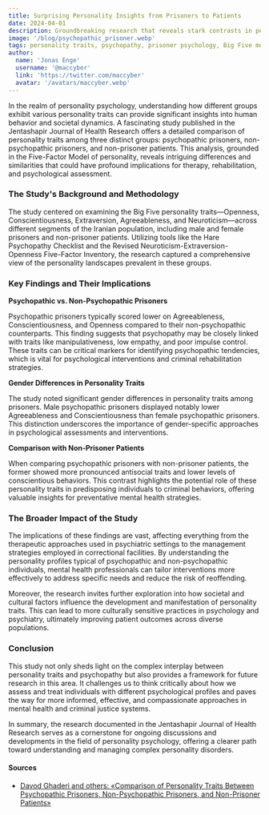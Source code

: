 ```yaml
---
title: Surprising Personality Insights from Prisoners to Patients
date: 2024-04-01
description: Groundbreaking research that reveals stark contrasts in personality traits between psychopathic prisoners, non-psychopathic prisoners, and general patients, offering new insights into human behavior and psychology.
image: '/blog/psychopathic_prisoner.webp'
tags: personality traits, psychopathy, prisoner psychology, Big Five model, mental health research, psychopathic behavior, gender differences in psychology, psychological assessment, criminal rehabilitation, personality disorders, agreeableness, conscientiousness, openness, extraversion, neuroticism
author:
  name: 'Jonas Enge'
  username: '@maccyber'
  link: 'https://twitter.com/maccyber'
  avatar: '/avatars/maccyber.webp'
---
```


In the realm of personality psychology, understanding how different groups exhibit various personality traits can provide significant insights into human behavior and societal dynamics. A fascinating study published in the Jentashapir Journal of Health Research offers a detailed comparison of personality traits among three distinct groups: psychopathic prisoners, non-psychopathic prisoners, and non-prisoner patients. This analysis, grounded in the Five-Factor Model of personality, reveals intriguing differences and similarities that could have profound implications for therapy, rehabilitation, and psychological assessment.

### The Study's Background and Methodology

The study centered on examining the Big Five personality traits—Openness, Conscientiousness, Extraversion, Agreeableness, and Neuroticism—across different segments of the Iranian population, including male and female prisoners and non-prisoner patients. Utilizing tools like the Hare Psychopathy Checklist and the Revised Neuroticism-Extraversion-Openness Five-Factor Inventory, the research captured a comprehensive view of the personality landscapes prevalent in these groups.

### Key Findings and Their Implications

**Psychopathic vs. Non-Psychopathic Prisoners**

Psychopathic prisoners typically scored lower on Agreeableness, Conscientiousness, and Openness compared to their non-psychopathic counterparts. This finding suggests that psychopathy may be closely linked with traits like manipulativeness, low empathy, and poor impulse control. These traits can be critical markers for identifying psychopathic tendencies, which is vital for psychological interventions and criminal rehabilitation strategies.

**Gender Differences in Personality Traits**

The study noted significant gender differences in personality traits among prisoners. Male psychopathic prisoners displayed notably lower Agreeableness and Conscientiousness than female psychopathic prisoners. This distinction underscores the importance of gender-specific approaches in psychological assessments and interventions.

**Comparison with Non-Prisoner Patients**

When comparing psychopathic prisoners with non-prisoner patients, the former showed more pronounced antisocial traits and lower levels of conscientious behaviors. This contrast highlights the potential role of these personality traits in predisposing individuals to criminal behaviors, offering valuable insights for preventative mental health strategies.

### The Broader Impact of the Study

The implications of these findings are vast, affecting everything from the therapeutic approaches used in psychiatric settings to the management strategies employed in correctional facilities. By understanding the personality profiles typical of psychopathic and non-psychopathic individuals, mental health professionals can tailor interventions more effectively to address specific needs and reduce the risk of reoffending.

Moreover, the research invites further exploration into how societal and cultural factors influence the development and manifestation of personality traits. This can lead to more culturally sensitive practices in psychology and psychiatry, ultimately improving patient outcomes across diverse populations.

### Conclusion

This study not only sheds light on the complex interplay between personality traits and psychopathy but also provides a framework for future research in this area. It challenges us to think critically about how we assess and treat individuals with different psychological profiles and paves the way for more informed, effective, and compassionate approaches in mental health and criminal justice systems.

In summary, the research documented in the Jentashapir Journal of Health Research serves as a cornerstone for ongoing discussions and developments in the field of personality psychology, offering a clearer path toward understanding and managing complex personality disorders.


#### **Sources**

- [Davod Ghaderi and others: «Comparison of Personality Traits Between Psychopathic Prisoners, Non-Psychopathic Prisoners, and Non-Prisoner Patients»](https://www.researchgate.net/publication/334609634_Comparison_of_Personality_Traits_Between_Psychopathic_Prisoners_Non-Psychopathic_Prisoners_and_Non-Prisoner_Patients)
